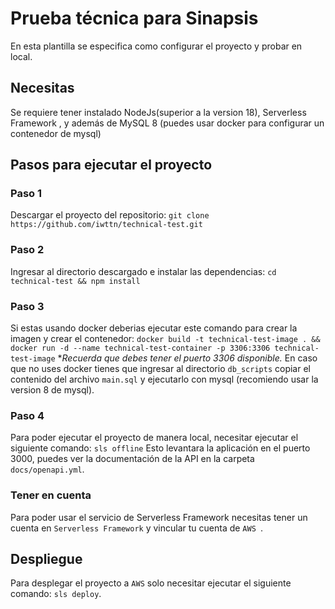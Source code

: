 
# Prueba técnica para Sinapsis
En esta plantilla se especifica como configurar el proyecto y probar en local. 


## Necesitas
Se requiere tener instalado NodeJs(superior a la version 18), Serverless Framework , y  además de MySQL 8 (puedes usar docker para configurar un contenedor de mysql)

 ## Pasos para ejecutar el proyecto
 ### Paso 1
 Descargar el proyecto del repositorio:
 `git clone https://github.com/iwttn/technical-test.git`
### Paso 2 
Ingresar al directorio descargado e instalar las dependencias:
`cd technical-test && npm install` 
### Paso 3
Si estas usando docker deberias ejecutar este comando para crear la imagen y crear el contenedor:
`docker build -t technical-test-image . && docker run -d --name technical-test-container -p 3306:3306 technical-test-image`
**Recuerda que debes tener el puerto 3306 disponible.*
En caso que no uses docker tienes que ingresar al directorio `db_scripts` copiar el contenido del archivo `main.sql` y ejecutarlo con mysql (recomiendo usar la version 8 de mysql). 
### Paso 4
Para poder ejecutar el proyecto de manera local, necesitar ejecutar el siguiente comando:
`sls offline`
Esto levantara la aplicación en el puerto 3000, puedes ver la documentación de la API en la carpeta `docs/openapi.yml`.
### Tener en cuenta
Para poder usar el servicio de Serverless Framework necesitas tener un cuenta en `Serverless Framework` y vincular tu cuenta de `AWS `.
## Despliegue
Para desplegar el proyecto a `AWS` solo necesitar ejecutar el siguiente comando:
`sls deploy`.
